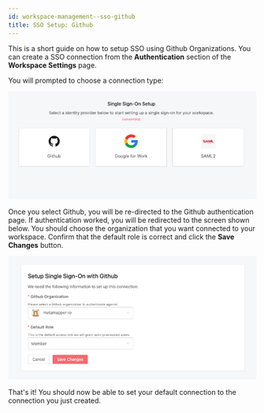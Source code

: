 ```yaml
---
id: workspace-management--sso-github
title: SSO Setup: Github
---
```


This is a short guide on how to setup SSO using Github Organizations. You can create a SSO connection from the **Authentication** section of the **Workspace Settings** page.

You will prompted to choose a connection type:

![sso-setup-prompt](/img/guides/sso-setup-prompt.png)

Once you select Github, you will be re-directed to the Github authentication page. If authentication worked, you will be redirected to the screen shown below. You should choose the organization that you want connected to your workspace. Confirm that the default role is correct and click the **Save Changes** button.

![sso-setup-github](/img/guides/sso-setup-github.png)

That's it! You should now be able to set your default connection to the connection you just created.

